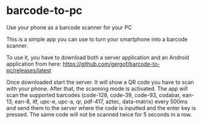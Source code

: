 # barcode-to-pc
Use your phone as a barcode scanner for your PC

This is a simple app you can use to turn your smartphone into a barcode scanner.

To use it, you have to download both a server application and an Android application from here: https://github.com/gergof/barcode-to-pc/releases/latest

Once downloaded start the server. It will show a QR code you have to scan with your phone. After that, the scanning mode is activated. The app will scan the supported barcodes (code-128, code-39, code-93, codabar, ean-13, ean-8, itf, upc-e, upc-a, qr, pdf-417, aztec, data-matrix) every 500ms and send them to the server where the code is inputted and the enter key is pressed. The same code will not be scanned twice for 5 seconds in a row.
